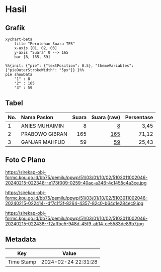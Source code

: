 # Hasil

## Grafik

```mermaid
xychart-beta
    title "Perolehan Suara TPS"
    x-axis [01, 02, 03]
    y-axis "Suara" 0 --> 165
    bar [8, 165, 59]
```

```mermaid
%%{init: {"pie": {"textPosition": 0.5}, "themeVariables": {"pieOuterStrokeWidth": "5px"}} }%%
pie showData
    "1" : 8
    "2" : 165
    "3" : 59
```

## Tabel

| No. | Nama Paslon    | Suara | Suara (raw) | Persentase |
|:--- |:-------------- | -----:| -----------:| ----------:|
| 1   | ANIES MUHAIMIN | 8     | [8][p-1]    | 3,45       |
| 2   | PRABOWO GIBRAN | 165   | [165][p-2]  | 71,12      |
| 3   | GANJAR MAHFUD  | 59    | [59][p-3]   | 25,43      |


[p-1]: https://github.com/gigit-pemilu/pemilu-2024-51-bali/blob/main/pilpres/hitung-suara/sub/51-bali/sub/03-badung/sub/01-kuta/sub/1002-kuta/sub/046-tps/sub/paslon-1.txt
[p-2]: https://github.com/gigit-pemilu/pemilu-2024-51-bali/blob/main/pilpres/hitung-suara/sub/51-bali/sub/03-badung/sub/01-kuta/sub/1002-kuta/sub/046-tps/sub/paslon-2.txt
[p-3]: https://github.com/gigit-pemilu/pemilu-2024-51-bali/blob/main/pilpres/hitung-suara/sub/51-bali/sub/03-badung/sub/01-kuta/sub/1002-kuta/sub/046-tps/sub/paslon-3.txt

## Foto C Plano

https://sirekap-obj-formc.kpu.go.id/bb75/pemilu/ppwp/51/03/01/10/02/5103011002046-20240215-022348--e173f009-0259-40ac-a346-4c1455c4a3ce.jpg

https://sirekap-obj-formc.kpu.go.id/bb75/pemilu/ppwp/51/03/01/10/02/5103011002046-20240215-022414--df7c1f3f-8264-4357-82c0-b64c1e284ec9.jpg

https://sirekap-obj-formc.kpu.go.id/bb75/pemilu/ppwp/51/03/01/10/02/5103011002046-20240215-022438--12affbc5-948d-45f9-ab14-ce5583de89b7.jpg


## Metadata

| Key        | Value               |
| ---------- | ------------------- |
| Time Stamp | 2024-02-24 22:31:28 |



